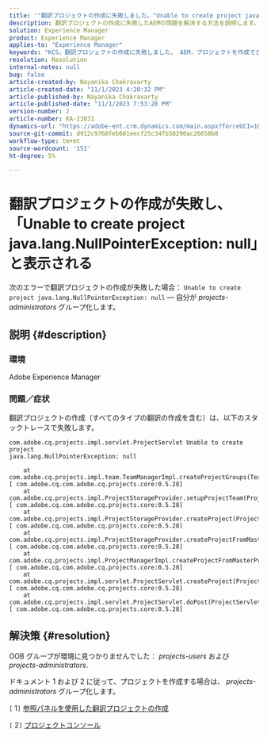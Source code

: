 ```yaml
---
title: '"翻訳プロジェクトの作成に失敗しました。"Unable to create project java.lang.NullPointerException: null\"""'
description: 翻訳プロジェクトの作成に失敗したAEMの問題を解決する方法を説明します。 OOB グループが見つかりませんでした。
solution: Experience Manager
product: Experience Manager
applies-to: "Experience Manager"
keywords: "KCS，翻訳プロジェクトの作成に失敗しました， AEM，プロジェクトを作成できません， java.lang.NullPointerException"
resolution: Resolution
internal-notes: null
bug: false
article-created-by: Nayanika Chakravarty
article-created-date: "11/1/2023 4:20:32 PM"
article-published-by: Nayanika Chakravarty
article-published-date: "11/1/2023 7:53:28 PM"
version-number: 2
article-number: KA-23031
dynamics-url: "https://adobe-ent.crm.dynamics.com/main.aspx?forceUCI=1&pagetype=entityrecord&etn=knowledgearticle&id=8d39a28e-d278-ee11-8179-6045bd0065f9"
source-git-commit: d912c9760feb681eecf25c34fb50290ac26658b8
workflow-type: tm+mt
source-wordcount: '151'
ht-degree: 5%

---
```


# 翻訳プロジェクトの作成が失敗し、「Unable to create project java.lang.NullPointerException: null」と表示される


次のエラーで翻訳プロジェクトの作成が失敗した場合： `Unable to create project java.lang.NullPointerException: null`  — 自分が *projects-administrators* グループ化します。

## 説明 {#description}


### 環境

Adobe Experience Manager

### 問題／症状

翻訳プロジェクトの作成（すべてのタイプの翻訳の作成を含む）は、以下のスタックトレースで失敗します。


```
com.adobe.cq.projects.impl.servlet.ProjectServlet Unable to create project
java.lang.NullPointerException: null

    at com.adobe.cq.projects.impl.team.TeamManagerImpl.createProjectGroups(TeamManagerImpl.java:346) [ com.adobe.cq.com.adobe.cq.projects.core:0.5.28] 
    at com.adobe.cq.projects.impl.ProjectStorageProvider.setupProjectTeam(ProjectStorageProvider.java:691) [ com.adobe.cq.com.adobe.cq.projects.core:0.5.28] 
    at com.adobe.cq.projects.impl.ProjectStorageProvider.createProject(ProjectStorageProvider.java:636) [ com.adobe.cq.com.adobe.cq.projects.core:0.5.28] 
    at com.adobe.cq.projects.impl.ProjectStorageProvider.createProjectFromMasterProject(ProjectStorageProvider.java:514) [ com.adobe.cq.com.adobe.cq.projects.core:0.5.28] 
    at com.adobe.cq.projects.impl.ProjectManagerImpl.createProjectFromMasterProject(ProjectManagerImpl.java:92) [ com.adobe.cq.com.adobe.cq.projects.core:0.5.28] 
    at com.adobe.cq.projects.impl.servlet.ProjectServlet.createProject(ProjectServlet.java:297) [ com.adobe.cq.com.adobe.cq.projects.core:0.5.28] 
    at com.adobe.cq.projects.impl.servlet.ProjectServlet.doPost(ProjectServlet.java:196) [ com.adobe.cq.com.adobe.cq.projects.core:0.5.28]
```



## 解決策 {#resolution}


OOB グループが環境に見つかりませんでした： *projects-users* および *projects-administrators*.

ドキュメント 1 および 2 に従って、プロジェクトを作成する場合は、 *projects-administrators* グループ化します。

&#x200B;&#x200B;&#x200B;&#x200B;`[` 1`]`  [参照パネルを使用した翻訳プロジェクトの作成](https://experienceleague.adobe.com/docs/experience-manager-65/administering/introduction/tc-manage.html?lang=en#creating-translation-projects-using-the-references-panel)

`[` 2`]`  [プロジェクトコンソール](https://experienceleague.adobe.com/docs/experience-manager-65/authoring/projects/projects.html?lang=en#projects-console)
